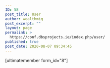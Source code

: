 ```yaml
---
ID: 58
post_title: User
author: wealthmiq
post_excerpt: ""
layout: page
permalink: >
  https://conf.dbsprojects.ie/index.php/user/
published: true
post_date: 2020-08-07 09:34:45
---
```

[ultimatemember form_id="8"]